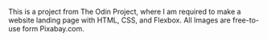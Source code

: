 This is a project from The Odin Project, where I am required to make a website landing page with HTML, CSS, and Flexbox. 
All Images are free-to-use form Pixabay.com.
